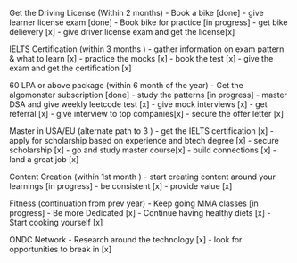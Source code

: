 Get the Driving License (Within 2 months)
		- Book a bike [done]
		- give learner license exam [done]
		- Book bike for practice [in progress]
		- get bike delievery [x]
		- give driver license exam and get the license[x]

IELTS Certification (within 3 months )
		- gather information on exam pattern & what to learn [x]
		- practice the mocks [x]
		- book the test [x]
		- give the exam and get the certification [x]

60 LPA or above package (within 6 month of the year)
		- Get the algomonster subscription [done]
		- study the patterns [in progress]
		- master DSA and give weekly leetcode test [x]
		- give mock interviews [x]
		- get referral [x]
		- give interview to top companies[x]
		- secure the offer letter [x]

Master in USA/EU (alternate path to 3 )
		- get the IELTS certification [x]
		- apply for scholarship based on experience and btech degree [x]
		- secure scholarship [x]
		- go and study master course[x]
		- build connections [x]
		- land a great job [x]

Content Creation (within 1st month )
		- start creating content around your learnings [in progress]
		- be consistent [x]
		- provide value [x]

Fitness (continuation from prev year)
		- Keep going MMA classes [in progress]
		- Be more Dedicated [x]
		- Continue having healthy diets [x]
		- Start cooking yourself [x]

ONDC Network
		- Research around the technology [x]
		- look for opportunities to break in [x]